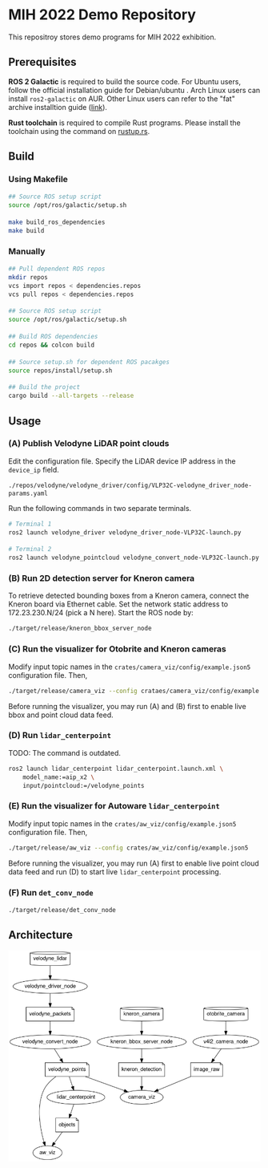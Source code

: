 # MIH 2022 Demo Repository

This repositroy stores demo programs for MIH 2022 exhibition.

## Prerequisites

**ROS 2 Galactic** is required to build the source code. For Ubuntu
users, follow the official installation guide for Debian/ubuntu
[](https://docs.ros.org/en/galactic/Installation/Ubuntu-Install-Debians.html). Arch
Linux users can install `ros2-galactic` on AUR. Other Linux users can
refer to the "fat" archive installtion guide
([link](https://docs.ros.org/en/galactic/Installation/Alternatives/Ubuntu-Install-Binary.html)).

**Rust toolchain** is required to compile Rust programs. Please
install the toolchain using the command on
[rustup.rs](https://rustup.rs/).

## Build

### Using Makefile

```bash
## Source ROS setup script
source /opt/ros/galactic/setup.sh

make build_ros_dependencies
make build
```

### Manually

```bash
## Pull dependent ROS repos
mkdir repos
vcs import repos < dependencies.repos
vcs pull repos < dependencies.repos

## Source ROS setup script
source /opt/ros/galactic/setup.sh

## Build ROS dependencies
cd repos && colcon build

## Source setup.sh for dependent ROS pacakges
source repos/install/setup.sh

## Build the project
cargo build --all-targets --release
```

## Usage

### (A) Publish Velodyne LiDAR point clouds

Edit the configuration file. Specify the LiDAR device IP address in
the `device_ip` field.

```
./repos/velodyne/velodyne_driver/config/VLP32C-velodyne_driver_node-params.yaml
```

Run the following commands in two separate terminals.

```bash
# Terminal 1
ros2 launch velodyne_driver velodyne_driver_node-VLP32C-launch.py

# Terminal 2
ros2 launch velodyne_pointcloud velodyne_convert_node-VLP32C-launch.py
```


### (B) Run 2D detection server for Kneron camera

To retrieve detected bounding boxes from a Kneron camera, connect the
Kneron board via Ethernet cable. Set the network static address to
172.23.230.N/24 (pick a N here). Start the ROS node by:

```bash
./target/release/kneron_bbox_server_node
```


### (C) Run the visualizer for Otobrite and Kneron cameras

Modify input topic names in the `crates/camera_viz/config/example.json5`
configuration file. Then,

```bash
./target/release/camera_viz --config crataes/camera_viz/config/example.json5
```

Before running the visualizer, you may run (A) and (B) first to enable
live bbox and point cloud data feed.

### (D) Run `lidar_centerpoint`

TODO: The command is outdated.

```bash
ros2 launch lidar_centerpoint lidar_centerpoint.launch.xml \
    model_name:=aip_x2 \
    input/pointcloud:=/velodyne_points
```

### (E) Run the visualizer for Autoware `lidar_centerpoint`

Modify input topic names in the `crates/aw_viz/config/example.json5`
configuration file. Then,

```bash
./target/release/aw_viz --config crates/aw_viz/config/example.json5
```

Before running the visualizer, you may run (A) first to enable live
 point cloud data feed and run (D) to start live `lidar_centerpoint`
 processing.

### (F) Run `det_conv_node`

```bash
./target/release/det_conv_node
```

## Architecture

![](doc/ARCHITECTURE.png)
